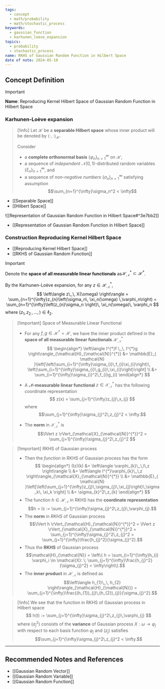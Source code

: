 ```yaml
---
tags:
  - concept
  - math/probability
  - math/stochastic_process
keywords:
  - gaussian_function
  - karhunen_loeve_expansion
topics:
  - probability
  - stochastic_process
name: RKHS of Gaussian Random Function in Hilbert Space
date of note: 2024-05-10
---
```


## Concept Definition

>[!important]
>**Name**:  Reproducing Kernel Hilbert Space of Gaussian Random Function in Hilbert Space

### Karhunen-Loève expansion

>[!info]
>Let $\mathcal{H}$ be a **separable Hilbert space** whose inner product will be denoted by $\left\langle \cdot , \cdot \right\rangle_{\mathcal{H}}$. 
>
>Consider
>- a **complete orthonormal basis** $\{\varphi_n\}_{n=1}^{\infty}$ on $\mathcal{H}$, 
>- a  sequence of *independent* $\mathcal{N}(0, 1)$-distributed random variables $\{\xi_n\}_{n=1}^{\infty}$, and 
>- a sequence of *non-negative numbers* $\{\sigma_n\}_{n=1}^{\infty}$ satisfying assumption $$\sum_{n=1}^{\infty}\sigma_n^2 < \infty$$ 

- [[Separable Space]]
- [[Hilbert Space]]

![[Representation of Gaussian Random Function in Hilbert Space#^3e7bb2]]

- [[Representation of Gaussian Random Function in Hilbert Space]]

### Construction Reproducing Kernel Hilbert Space

- [[Reproducing Kernel Hilbert Space]]
- [[RKHS of Gaussian Random Function]]

>[!important] 
>Denote the **space of all measurable linear functionals** as$\mathcal{H}_{\mathcal{N}}^{*} \subset \mathcal{H}^{*}$. 
>
>By the Karhunen-Loève expansion, for any $z\in \mathcal{H}_{\mathcal{N}}^{*}$,
>$$
>\left\langle  z\,,\, X(\omega)   \right\rangle = \sum_{n=1}^{\infty}z_{n}\left(\sigma_n\, \xi_n(\omega) \,\varphi_n\right) = \sum_{n=1}^{\infty}\left(z_{n}\sigma_n \right)\, \xi_n(\omega)\, \varphi_n
>$$
>where $(z_{1},z_{2} \,{,}\ldots{,}\,) \in \ell_{2}$.

>[!important] Space of Measurable Linear Functional
>- For any $f, g \in \mathcal{H}^{*} =\mathcal{H}$, we have the inner product defined in the **space of all measurable linear functionals** $\mathcal{H}_{\mathcal{N}}^{*}$
>$$
>\begin{align*}
>\left\langle I^{*}f  \,,\, I^{*}g  \right\rangle_{\mathcal{H}_{\mathcal{N}}^{*}} &= \mathbb{E}_{ \mathcal{N} }\left[\left(\sum_{i=1}^{\infty}\sigma_{i}\,f_{i}\xi_{i}\right)\, \left(\sum_{i=1}^{\infty}\sigma_{i}\,g_{i}\,\xi_{i}\right)\right] \\
>&= \sum_{i=1}^{\infty}\sigma_{i}^2\,f_{i}g_{i}
>\end{align*}
>$$
>
>- A **$\mathcal{N}$-measurable linear functional** $z\in \mathcal{X}_{\mathcal{N}}^{*}$ has the following coordinate representation
>$$
>z(x) = \sum_{j=1}^{\infty}z_{j}\,x_{j}
>$$
>where $$\sum_{j=1}^{\infty}\sigma_{j}^2\,z_{j}^2 < \infty.$$
>- The **norm** in $\mathcal{X}_{\mathcal{N}}^{*}$ is $$\lVert z \rVert_{\mathcal{X}_{\mathcal{N}}^{*}}^2 = \sum_{j=1}^{\infty}\sigma_{j}^2\,z_{j}^2 $$

>[!important] RKHS of Gaussian process 
>- Then the *function* in RKHS of Gaussian process has the form
>$$
>\begin{align*}
>(Iz)(k) &= \left\langle  \varphi_{k}\,,\,I\,z \right\rangle \\
>&= \left\langle  I^{*}\varphi_{k}\,,\,z  \right\rangle_{\mathcal{X}_{\mathcal{N}}^{*}} \\
>&= \mathbb{E}_{ \mathcal{N} }\left[\left(\sum_{j=1}^{\infty}z_{j}\,\sigma_{j}\,\xi_{j}\right)\,\sigma_k\, \xi_k  \right] \\
>&= \sigma_{k}^2\,z_{k}
>\end{align*}
>$$
>- The function $h\in \mathcal{H}_{\mathcal{N}}$ in RKHS has the **coordinate representation**  $$h = Iz := \sum_{j=1}^{\infty}\sigma_{j}^2\,z_{j}\,\varphi_{j}.$$
>- The **norm** in  *RKHS* of Gaussian process $$\lVert h \rVert_{\mathcal{H}_{\mathcal{N}}^{*}}^2 = \lVert z \rVert_{\mathcal{X}_{\mathcal{N}}^{*}}^2 = \sum_{j=1}^{\infty}\sigma_{j}^2\,z_{j}^2 = \sum_{j=1}^{\infty}\frac{h_{j}^2}{\sigma_{j}^2}.$$ 
>- Thus the **RKHS** of Gaussian process $$\mathcal{H}_{\mathcal{N}} = \left\{ h = \sum_{i=1}^{\infty}h_{i} \varphi_i \in \mathcal{X}:  \; \sum_{j=1}^{\infty}\frac{h_{j}^2}{\sigma_{j}^2} < \infty\right\}.$$
>- The **inner product** in $\mathcal{H}_{\mathcal{N}}$ is defined as $$\left\langle  h_{1}\,,\, h_{2}  \right\rangle_{\mathcal{H}_{\mathcal{N}}} = \sum_{j=1}^{\infty}\frac{(h_{1})_{j}\,(h_{2})_{j}}{\sigma_{j}^2}.$$

>[!info]
>We see that the function in RKHS of Gaussian process in Hilbert space
>$$
>h(t) := \sum_{j=1}^{\infty}\sigma_{j}^2\,z_{j}\,\varphi_{j}
>$$
>where $(\sigma_{j}^2)$ consists of the **variance** of Gaussian process $X: \omega \to \varphi_{j}$ with respect to each basis function $\varphi_{j}$ and $(z_{j})$ satisfies $$\sum_{j=1}^{\infty}\sigma_{j}^2\,z_{j}^2 < \infty.$$ 



-----------
##  Recommended Notes and References

- [[Gaussian Random Vector]]
- [[Gaussian Random Variable]]
- [[Gaussian Random Function]]